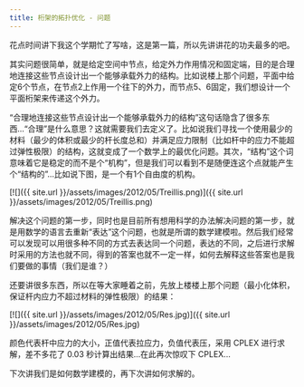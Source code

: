 ```yaml
---
title: 桁架的拓扑优化 - 问题
---
```


花点时间讲下我这个学期忙了写啥，这是第一篇，所以先讲讲花的功夫最多的吧。

其实问题很简单，就是给定空间中节点，给定外力作用情况和固定端，目的是合理地连接这些节点设计出一个能够承载外力的结构。比如说楼上那个问题，平面中给定6个节点，在节点2上作用一个往下的外力，而节点5、6固定，我们想设计一个平面桁架来传递这个外力。

“合理地连接这些节点设计出一个能够承载外力的结构”这句话隐含了很多东西...“合理”是什么意思？这就需要我们去定义了。比如说我们寻找一个使用最少的材料（最少的体积或最少的杆长度总和）并满足应力限制（比如杆中的应力不能超过弹性极限）的结构，这就变成了一个数学上的最优化问题。其次，“结构”这个词意味着它是稳定的而不是个“机构”，但是我们可以看到不是随便连这个点就能产生个“结构的”...比如说下图，是一个有1个自由度的机构。

[![]({{ site.url }}/assets/images/2012/05/Treillis.png)]({{ site.url }}/assets/images/2012/05/Treillis.png)

解决这个问题的第一步，同时也是目前所有想用科学的办法解决问题的第一步，就是用数学的语言去重新“表达”这个问题，也就是所谓的数学建模啦。然后我们经常可以发现可以用很多种不同的方式去表达同一个问题，表达的不同，之后进行求解时采用的方法也就不同，得到的答案也就不一定一样，如何去解释这些答案也是我们要做的事情（我们是谁？）

还要讲很多东西，所以在等大家睡着之前，先放上楼楼上那个问题（最小化体积，保证杆内应力不超过材料的弹性极限）的结果：

[![]({{ site.url }}/assets/images/2012/05/Res.jpg)]({{ site.url }}/assets/images/2012/05/Res.jpg)

颜色代表杆中应力的大小，正值代表拉应力，负值代表压，采用 CPLEX 进行求解，差不多花了 0.03 秒计算出结果...在此再次惊叹下 CPLEX...

下次讲我们是如何数学建模的，再下次讲如何求解的。